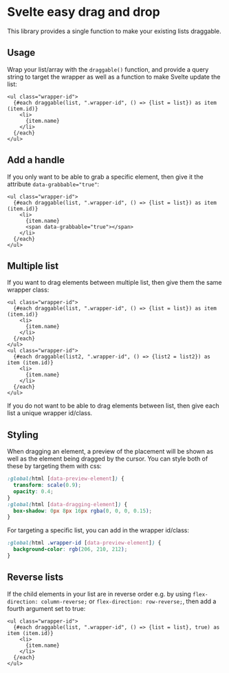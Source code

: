 # Svelte easy drag and drop

This library provides a single function to make your existing lists draggable.

## Usage
Wrap your list/array with the `draggable()` function, and provide a query string to target the wrapper as well as a function to make Svelte update the list:
```svelte
<ul class="wrapper-id">
  {#each draggable(list, ".wrapper-id", () => {list = list}) as item (item.id)}
    <li>
      {item.name}
    </li>
  {/each}
</ul>
```

## Add a handle
If you only want to be able to grab a specific element, then give it the attribute `data-grabbable="true"`:
```svelte
<ul class="wrapper-id">
  {#each draggable(list, ".wrapper-id", () => {list = list}) as item (item.id)}
    <li>
      {item.name}
      <span data-grabbable="true"></span>
    </li>
  {/each}
</ul>
```
## Multiple list
If you want to drag elements between multiple list, then give them the same wrapper class:
```svelte
<ul class="wrapper-id">
  {#each draggable(list, ".wrapper-id", () => {list = list}) as item (item.id)}
    <li>
      {item.name}
    </li>
  {/each}
</ul>
<ul class="wrapper-id">
  {#each draggable(list2, ".wrapper-id", () => {list2 = list2}) as item (item.id)}
    <li>
      {item.name}
    </li>
  {/each}
</ul>
```
If you do not want to be able to drag elements between list, then give each list a unique wrapper id/class.

## Styling
When dragging an element, a preview of the placement will be shown as well as the element being dragged by the cursor.
You can style both of these by targeting them with css:
```scss
:global(html [data-preview-element]) {
  transform: scale(0.9);
  opacity: 0.4;
}
:global(html [data-dragging-element]) {
  box-shadow: 0px 8px 16px rgba(0, 0, 0, 0.15);
}
```
For targeting a specific list, you can add in the wrapper id/class:
```scss
:global(html .wrapper-id [data-preview-element]) {
  background-color: rgb(206, 210, 212);
}
```

## Reverse lists
If the child elements in your list are in reverse order e.g. by using `flex-direction: column-reverse;` or `flex-direction: row-reverse;`, then add a fourth argument set to true:
```svelte
<ul class="wrapper-id">
  {#each draggable(list, ".wrapper-id", () => {list = list}, true) as item (item.id)}
    <li>
      {item.name}
    </li>
  {/each}
</ul>
```
